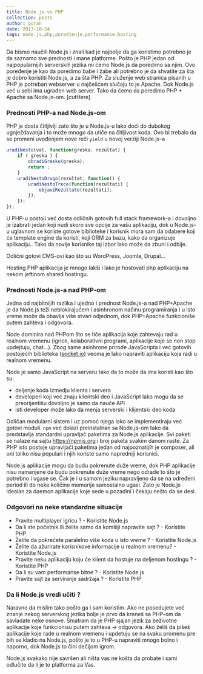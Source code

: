 ```yaml
---
title: Node.js vs PHP
collection: posts
author: goran
date: 2013-10-24
tags: node.js,php,poredjenje,performanse,hosting
---
```


Da bismo naučili Node.js i znali kad je najbolje da ga koristimo potrebno je da saznamo sve prednosti i mane platforme. Pošto je PHP jedan od najpopularnijih serverskih jezika mi ćemo Node.js da poredimo sa njim. Ovo poređenje je kao da poredimo babe i žabe ali potrebno je da shvatite za šta je dobro koristiti Node.js, a za šta PHP. Za služenje web stranica pisanih u PHP je potreban webserver u najčešćem slučaju to je Apache. Dok Node.js već u sebi ima ugrađen web server. Tako da ćemo da poredimo PHP + Apache sa Node.js-om.
[cutHere]

### Prednosti PHP-a nad Node.js-om

PHP je dosta čitljiviji zato što je u Node.js-u lako doći do dubokog ugnježdavanja i to može mnogo da utiče na čitljivost koda. Ovo bi trebalo da se promeni uvođenjem nove reči `yield` u novoj verziji Node.js-a

```javascript
uradiNesto(val, function(greska, rezultat) {
    if ( greska ) {
        obradiGresku(greska);
        return ;
    }
    uradiNestoDrugo(rezultat, function() {
        uradiNestoTrece(function(rezultati) {
            objaviRezultate(rezultati);
        });
    });
});
```

U PHP-u postoji već dosta odličnih gotovih full stack framework-a i dovoljno je izabrati jedan koji nudi skoro sve opcije za vašu aplikaciju, dok u Node.js-u uglavnom se koriste gotove biblioteke i korisnik mora sam da odabere koji će template engine da koristi, koji ORM za bazu, kako da organizuje aplikaciju.. Tako da novije korisnike taj izbor lako može da zbuni i odbije.

Odlični gotovi CMS-ovi kao što su WordPress, Joomla, Drupal...

Hosting PHP aplikacija je mnogo lakši i lako je hostovati php aplikaciju na nekom jeftinom shared hostingu.

### Prednosti Node.js-a nad PHP-om

Jedna od najbitnijih razlika i ujedno i prednost Node.js-a nad PHP+Apache je da Node.js teži neblokirajućem i asinhronom načinu programiranja i u isto vreme može da obavlja više stvari odjednom, dok PHP+Apache funkcioniše putem zahteva i odgovora.

Node dominira nad PHPom što se tiče aplikacija koje zahtevaju rad u realnom vremenu (igrice, kolaborativni programi, aplikacije koje se non stop updejtuju, chat...). Zbog same asinhrone prirode JavaScripta i već gotovih postojećih biblioteka ([socket.io](http://socket.io/)) veoma je lako napraviti aplikaciju koja radi u realnom vremenu.

Node je samo JavaScript na serveru tako da to može da ima koristi kao što su:

* deljenje koda izmedju klienta i servera
* developeri koji već znaju klientski deo i JavaScript lako mogu da se preorijentišu dovoljno je samo da nauče API
* isti developer može lako da menja serverski i klijentski deo koda

Odličan modularni sistem i uz pomoć njega lako se implementiraju već gotovi moduli. ```npm``` već dolazi preinstaliran sa Node.js-om tako da predstavlja standardni upravljač paketima za Node.js aplikacije. Svi paketi se nalaze na sajtu https://npmjs.org i broj paketa svakim danom raste. Za PHP isto postoje upravljači paketima jedan od najpoznatijih je composer, ali oni toliko nisu populari i njih koriste samo napredniji korisnici.

Node.js aplikacije mogu da budu pokrenute duže vreme, dok PHP aplikacije nisu namenjene da budu pokrenute duže vreme nego odrade to što je potrebno i ugase se. Čak je i u samom jeziku napravljeno da se na određeni period ili do neke količine memorije samostalno ugasi. Zato je Node.js idealan za daemon aplikacije koje sede u pozadini i čekaju nešto da se desi.

### Odgovori na neke standardne situacije

* Pravite multiplayer igricu ? - Koristite Node.js
* Da li ste početnik ili želite samo da komšiji napravite sajt ? - Koristite PHP
* Želite da pokrećete paralelno više koda u isto vreme ? - Koristite Node.js
* Želite da ažurirate korisnikove informacije u realnom vremenu? - Koristite Node.js
* Pravite neku aplikaciju koju će klient da hostuje na deljenom hostingu ? - Koristite PHP
* Da li su vam performanse bitne ? - Koristite Node.js
* Pravite sajt za serviranje sadržaja ? - Koristite PHP

### Da li Node.js vredi učiti ?

Naravno da mislim tako pošto ga i sam koristim. Ako ne posedujete već znanje nekog serverskog jezika bolje je prvo da kreneš sa PHP-om da savladate neke osnove. Smatram da je PHP sjajan jezik za beživotne aplikacije koje funkcionisu putem zahteva -> odgovora. Ako želiš da pišeš aplikacije koje rade u realnom vremenu i updetuju se na svaku promenu pre bih se kladio na Node.js, pošto je to u PHP-u napraviti mnogo bolno i naporno, dok Node.js to čini dečijom igrom.

Node.js svakako nije savršen ali ništa vas ne košta da probate i sami odlučite da li je to platforma za Vas.